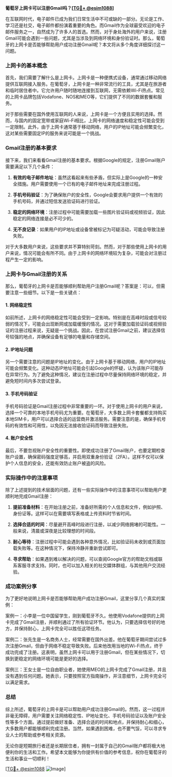 **葡萄牙上网卡可以注册Gmail吗？[[TG💪+ @esim1088](https://t.me/s/esim1088)]**

在互联网时代，电子邮件已成为我们日常生活中不可或缺的一部分。无论是工作、学习还是社交，电子邮件都扮演着重要的角色。而Gmail作为全球最受欢迎的电子邮件服务之一，自然成为了许多人的首选。然而，对于身处海外的用户来说，注册Gmail可能会遇到一些问题，尤其是当涉及到网络环境和身份验证时。那么，葡萄牙的上网卡是否能够帮助用户成功注册Gmail呢？本文将从多个角度详细探讨这一问题。

### 上网卡的基本概念

首先，我们需要了解什么是上网卡。上网卡是一种便携式设备，通常通过移动网络提供互联网接入服务。在葡萄牙，上网卡是一种非常流行的工具，尤其是在旅游者和临时居住者中。它允许用户随时随地连接到互联网，无需依赖Wi-Fi热点。常见的上网卡品牌包括Vodafone、NOS和MEO等，它们提供了不同的数据套餐和服务。

对于那些需要在国外使用互联网的人来说，上网卡是一个方便且实用的选择。然而，与国内的固定宽带或家庭Wi-Fi相比，上网卡的网络速度和稳定性可能会受到一定限制。此外，由于上网卡通常基于移动网络，用户的IP地址可能会频繁变化，这对某些需要固定IP的服务来说可能是一个挑战。

### Gmail注册的基本要求

接下来，我们来看看Gmail注册的基本要求。根据Google的规定，注册Gmail账户需要满足以下几个条件：

1. **有效的电子邮件地址**：虽然这看起来有些矛盾，但实际上是Google的一种安全措施。用户需要使用一个已有的电子邮件地址来完成注册过程。
   
2. **手机号码验证**：为了确保账户的安全性，Google会要求用户提供一个有效的手机号码，并通过短信发送验证码进行验证。

3. **稳定的网络环境**：注册过程中可能需要加载一些图片验证码或视频验证，因此稳定的网络连接是必不可少的。

4. **无不良记录**：如果用户的IP地址或设备曾被标记为可疑活动，可能会导致注册失败。

对于大多数用户来说，这些要求并不算特别苛刻。然而，对于那些使用上网卡的用户来说，情况可能会有所不同。由于上网卡的网络环境较为复杂，可能会对注册过程产生一定的影响。

### 上网卡与Gmail注册的关系

那么，葡萄牙的上网卡是否能够顺利帮助用户注册Gmail呢？答案是：可以，但需要注意一些细节。以下是一些关键点：

#### 1. 网络稳定性

如前所述，上网卡的网络稳定性可能会受到一定影响。特别是在高峰时段或信号较弱的情况下，可能会出现断网或加载缓慢的情况。这对于需要加载验证码或视频验证的注册过程来说，无疑是一个挑战。因此，在尝试注册Gmail之前，建议选择信号较强的地点，并确保设备有足够的电量和存储空间。

#### 2. IP地址问题

另一个需要注意的问题是IP地址的变化。由于上网卡基于移动网络，用户的IP地址可能会频繁变化。这种动态IP地址可能会引起Google的怀疑，认为该账户可能存在异常行为。为了避免这种情况，建议在注册过程中尽量保持网络环境的稳定，并避免短时间内多次尝试登录。

#### 3. 手机号码验证

手机号码验证是Gmail注册过程中非常重要的一环。对于使用上网卡的用户来说，选择一个可靠的本地手机号码尤为重要。在葡萄牙，大多数上网卡套餐都支持购买本地SIM卡，用户可以选择合适的运营商并激活服务。需要注意的是，确保手机号码的有效性和可用性，以免因无法接收验证码而导致注册失败。

#### 4. 账户安全性

最后，不要忽视账户安全性的重要性。即使成功注册了Gmail账户，也要定期检查账户设置，确保密码强度足够高，并启用双重身份验证（2FA）。这样不仅可以保护个人信息的安全，还能有效防止账户被盗的风险。

### 实际操作中的注意事项

除了上述提到的技术层面的问题，还有一些实际操作中的注意事项可以帮助用户更顺利地完成Gmail注册：

1. **提前准备材料**：在开始注册之前，准备好所需的个人信息和文件，例如护照、身份证等。这样可以在需要填写表格或上传资料时节省时间。

2. **选择合适的时间**：尽量避开高峰时段进行注册，以减少网络拥堵的可能性。一般来说，清晨或深夜是比较理想的时间段。

3. **耐心等待**：注册过程中可能会遇到各种意外情况，比如验证码未收到或页面加载失败等。在这种情况下，保持冷静并重新尝试即可。

4. **寻求帮助**：如果遇到难以解决的问题，可以查阅Google官方的帮助文档或联系客服寻求支持。同时，也可以加入相关的社交媒体群组，与其他用户交流经验。

### 成功案例分享

为了更好地说明上网卡是否能够帮助用户成功注册Gmail，这里分享几个真实的案例：

案例一：小李是一位中国留学生，刚到葡萄牙不久。他使用Vodafone提供的上网卡完成了Gmail注册，并顺利通过了所有验证环节。他认为，只要选择信号好的地方，并保持耐心，上网卡完全可以胜任这项任务。

案例二：张先生是一名商务人士，经常需要在国外出差。他在葡萄牙期间尝试过多次注册Gmail，但由于网络不稳定导致失败。后来他改用当地的Wi-Fi热点，终于成功完成了注册。这表明，虽然上网卡可以用于注册Gmail，但在某些情况下，切换到更稳定的网络环境可能是更好的选择。

案例三：王女士是一位自由职业者，她使用MEO的上网卡完成了Gmail注册，并且没有遇到任何问题。她表示，只要按照官方指南操作，并注意细节，上网卡完全可以满足需求。

### 总结

综上所述，葡萄牙的上网卡是可以帮助用户成功注册Gmail的。然而，这一过程并非毫无障碍，用户需要关注网络稳定性、IP地址变化、手机号码验证以及账户安全性等多个方面。通过提前做好准备、选择合适的时间和地点，并保持耐心和细心，大多数用户都能够顺利完成注册。当然，如果遇到困难，也不要气馁，可以寻求专业人士的帮助或参考相关资源。

无论你是短期旅行者还是长期居住者，拥有一封属于自己的Gmail账户都将极大地便利你的生活和工作。希望本文能够为你提供有价值的参考信息，祝你在葡萄牙的生活和事业一切顺利！

[[TG💪+ @esim1088](https://t.me/s/esim1088) ![Image](https://i.postimg.cc/4NQfJmqS/Snipaste-2025-05-13-00-14-12.png)]